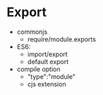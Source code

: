 # Export

- commonjs
  - require/module.exports
- ES6:
  - import/export
  - default export
- compile option
  - "type":"module"
  - cjs extension
